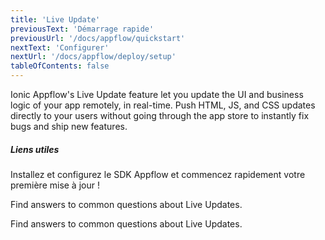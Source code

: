 ```yaml
---
title: 'Live Update'
previousText: 'Démarrage rapide'
previousUrl: '/docs/appflow/quickstart'
nextText: 'Configurer'
nextUrl: '/docs/appflow/deploy/setup'
tableOfContents: false
---
```


Ionic Appflow's Live Update feature let you update the UI and business logic of your app remotely, in real-time. Push HTML, JS, and CSS updates directly to your users without going through the app store to instantly fix bugs and ship new features.

##### Liens utiles

<docs-cards> <docs-card header="Deploy a Live Update" href="/docs/appflow/quickstart/deploy" icon="/docs/assets/icons/guide-quickstart-icon.png"> 

Installez et configurez le SDK Appflow et commencez rapidement votre première mise à jour !</docs-card>

<docs-card header="Deploy Builds FAQ" href="https://ionic.zendesk.com/hc/en-us/categories/360000410474-Deploy-Builds-Git-" icon="/docs/assets/icons/guide-faq-icon.png"> 

Find answers to common questions about Live Updates.</docs-card>

<docs-card header="Deploy FAQ" href="https://ionic.zendesk.com/hc/en-us/categories/360000409113-Deploy" icon="/docs/assets/icons/guide-faq-icon.png"> 

Find answers to common questions about Live Updates.</docs-card> </docs-cards>